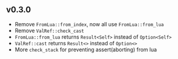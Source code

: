 
## v0.3.0

- Remove `FromLua::from_index`, now all use `FromLua::from_lua`
- Remove `ValRef::check_cast`
- `FromLua::from_lua` returns `Result<Self>` instead of `Option<Self>`
- `ValRef::cast` returns `Result<>` instead of `Option<>`
- More `check_stack` for preventing assert(aborting) from lua